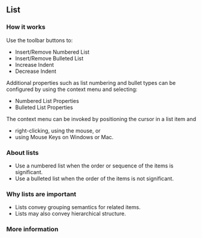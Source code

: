 ## List

### How it works

Use the toolbar buttons to:

* Insert/Remove Numbered List
* Insert/Remove Bulleted List
* Increase Indent
* Decrease Indent

Additional properties such as list numbering and bullet types can be configured
by using the context menu and selecting:

* Numbered List Properties
* Bulleted List Properties

The context menu can be invoked by positioning the cursor in a list item and

* right-clicking, using the mouse, or
* using Mouse Keys on Windows or Mac.

### About lists

* Use a numbered list when the order or sequence of the items is significant.
* Use a bulleted list when the order of the items is not significant.

### Why lists are important

* Lists convey grouping semantics for related items.
* Lists may also convey hierarchical structure.

### More information
